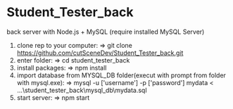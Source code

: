 # Student_Tester_back
back server with Node.js + MySQL (require installed MySQL Server)

1. clone rep to your computer:
       => git clone https://github.com/cutSceneDev/Student_Tester_back.git
2. enter folder:
       => cd student_tester_back
3. install packages:
       => npm install
4. import database from MYSQL_DB folder(execut with prompt from folder with mysql.exe):
       => mysql -u ['username'] -p ['password'] mydata < ...\student_tester_back\mysql_db\mydata.sql
5. start server:
       => npm start
